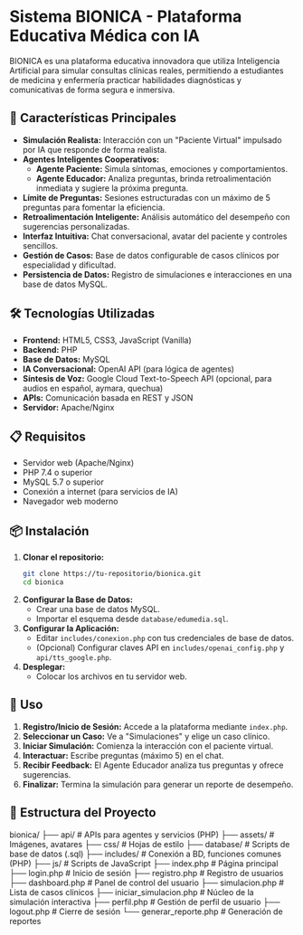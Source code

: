 # Sistema BIONICA - Plataforma Educativa Médica con IA

BIONICA es una plataforma educativa innovadora que utiliza Inteligencia Artificial para simular consultas clínicas reales, permitiendo a estudiantes de medicina y enfermería practicar habilidades diagnósticas y comunicativas de forma segura e inmersiva.

## 🚀 Características Principales

*   **Simulación Realista:** Interacción con un "Paciente Virtual" impulsado por IA que responde de forma realista.
*   **Agentes Inteligentes Cooperativos:**
    *   **Agente Paciente:** Simula síntomas, emociones y comportamientos.
    *   **Agente Educador:** Analiza preguntas, brinda retroalimentación inmediata y sugiere la próxima pregunta.
*   **Límite de Preguntas:** Sesiones estructuradas con un máximo de 5 preguntas para fomentar la eficiencia.
*   **Retroalimentación Inteligente:** Análisis automático del desempeño con sugerencias personalizadas.
*   **Interfaz Intuitiva:** Chat conversacional, avatar del paciente y controles sencillos.
*   **Gestión de Casos:** Base de datos configurable de casos clínicos por especialidad y dificultad.
*   **Persistencia de Datos:** Registro de simulaciones e interacciones en una base de datos MySQL.

## 🛠️ Tecnologías Utilizadas

*   **Frontend:** HTML5, CSS3, JavaScript (Vanilla)
*   **Backend:** PHP
*   **Base de Datos:** MySQL
*   **IA Conversacional:** OpenAI API (para lógica de agentes)
*   **Síntesis de Voz:** Google Cloud Text-to-Speech API (opcional, para audios en español, aymara, quechua)
*   **APIs:** Comunicación basada en REST y JSON
*   **Servidor:** Apache/Nginx

## 📋 Requisitos

*   Servidor web (Apache/Nginx)
*   PHP 7.4 o superior
*   MySQL 5.7 o superior
*   Conexión a internet (para servicios de IA)
*   Navegador web moderno

## 📦 Instalación

1.  **Clonar el repositorio:**
    ```bash
    git clone https://tu-repositorio/bionica.git
    cd bionica
    ```
2.  **Configurar la Base de Datos:**
    *   Crear una base de datos MySQL.
    *   Importar el esquema desde `database/edumedia.sql`.
3.  **Configurar la Aplicación:**
    *   Editar `includes/conexion.php` con tus credenciales de base de datos.
    *   (Opcional) Configurar claves API en `includes/openai_config.php` y `api/tts_google.php`.
4.  **Desplegar:**
    *   Colocar los archivos en tu servidor web.

## 🧪 Uso

1.  **Registro/Inicio de Sesión:** Accede a la plataforma mediante `index.php`.
2.  **Seleccionar un Caso:** Ve a "Simulaciones" y elige un caso clínico.
3.  **Iniciar Simulación:** Comienza la interacción con el paciente virtual.
4.  **Interactuar:** Escribe preguntas (máximo 5) en el chat.
5.  **Recibir Feedback:** El Agente Educador analiza tus preguntas y ofrece sugerencias.
6.  **Finalizar:** Termina la simulación para generar un reporte de desempeño.

## 📁 Estructura del Proyecto
bionica/
├── api/ # APIs para agentes y servicios (PHP)
├── assets/ # Imágenes, avatares
├── css/ # Hojas de estilo
├── database/ # Scripts de base de datos (.sql)
├── includes/ # Conexión a BD, funciones comunes (PHP)
├── js/ # Scripts de JavaScript
├── index.php # Página principal
├── login.php # Inicio de sesión
├── registro.php # Registro de usuarios
├── dashboard.php # Panel de control del usuario
├── simulacion.php # Lista de casos clínicos
├── iniciar_simulacion.php # Núcleo de la simulación interactiva
├── perfil.php # Gestión de perfil de usuario
├── logout.php # Cierre de sesión
└── generar_reporte.php # Generación de reportes
